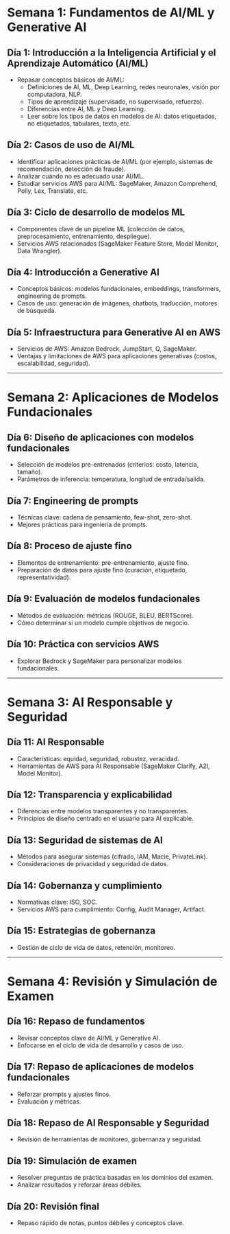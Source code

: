 # Semana 1: Fundamentos de AI/ML y Generative AI

## Día 1: Introducción a la Inteligencia Artificial y el Aprendizaje Automático (AI/ML)
- Repasar conceptos básicos de AI/ML:
  - Definiciones de AI, ML, Deep Learning, redes neuronales, visión por computadora, NLP.
  - Tipos de aprendizaje (supervisado, no supervisado, refuerzo).
  - Diferencias entre AI, ML y Deep Learning.
  - Leer sobre los tipos de datos en modelos de AI: datos etiquetados, no etiquetados, tabulares, texto, etc.

## Día 2: Casos de uso de AI/ML
- Identificar aplicaciones prácticas de AI/ML (por ejemplo, sistemas de recomendación, detección de fraude).
- Analizar cuándo no es adecuado usar AI/ML.
- Estudiar servicios AWS para AI/ML: SageMaker, Amazon Comprehend, Polly, Lex, Translate, etc.

## Día 3: Ciclo de desarrollo de modelos ML
- Componentes clave de un pipeline ML (colección de datos, preprocesamiento, entrenamiento, despliegue).
- Servicios AWS relacionados (SageMaker Feature Store, Model Monitor, Data Wrangler).

## Día 4: Introducción a Generative AI
- Conceptos básicos: modelos fundacionales, embeddings, transformers, engineering de prompts.
- Casos de uso: generación de imágenes, chatbots, traducción, motores de búsqueda.

## Día 5: Infraestructura para Generative AI en AWS
- Servicios de AWS: Amazon Bedrock, JumpStart, Q, SageMaker.
- Ventajas y limitaciones de AWS para aplicaciones generativas (costos, escalabilidad, seguridad).

---

# Semana 2: Aplicaciones de Modelos Fundacionales

## Día 6: Diseño de aplicaciones con modelos fundacionales
- Selección de modelos pre-entrenados (criterios: costo, latencia, tamaño).
- Parámetros de inferencia: temperatura, longitud de entrada/salida.

## Día 7: Engineering de prompts
- Técnicas clave: cadena de pensamiento, few-shot, zero-shot.
- Mejores prácticas para ingeniería de prompts.

## Día 8: Proceso de ajuste fino
- Elementos de entrenamiento: pre-entrenamiento, ajuste fino.
- Preparación de datos para ajuste fino (curación, etiquetado, representatividad).

## Día 9: Evaluación de modelos fundacionales
- Métodos de evaluación: métricas (ROUGE, BLEU, BERTScore).
- Cómo determinar si un modelo cumple objetivos de negocio.

## Día 10: Práctica con servicios AWS
- Explorar Bedrock y SageMaker para personalizar modelos fundacionales.

---

# Semana 3: AI Responsable y Seguridad

## Día 11: AI Responsable
- Características: equidad, seguridad, robustez, veracidad.
- Herramientas de AWS para AI Responsable (SageMaker Clarify, A2I, Model Monitor).

## Día 12: Transparencia y explicabilidad
- Diferencias entre modelos transparentes y no transparentes.
- Principios de diseño centrado en el usuario para AI explicable.

## Día 13: Seguridad de sistemas de AI
- Métodos para asegurar sistemas (cifrado, IAM, Macie, PrivateLink).
- Consideraciones de privacidad y seguridad de datos.

## Día 14: Gobernanza y cumplimiento
- Normativas clave: ISO, SOC.
- Servicios AWS para cumplimiento: Config, Audit Manager, Artifact.

## Día 15: Estrategias de gobernanza
- Gestión de ciclo de vida de datos, retención, monitoreo.

---

# Semana 4: Revisión y Simulación de Examen

## Día 16: Repaso de fundamentos
- Revisar conceptos clave de AI/ML y Generative AI.
- Enfocarse en el ciclo de vida de desarrollo y casos de uso.

## Día 17: Repaso de aplicaciones de modelos fundacionales
- Reforzar prompts y ajustes finos.
- Evaluación y métricas.

## Día 18: Repaso de AI Responsable y Seguridad
- Revisión de herramientas de monitoreo, gobernanza y seguridad.

## Día 19: Simulación de examen
- Resolver preguntas de práctica basadas en los dominios del examen.
- Analizar resultados y reforzar áreas débiles.

## Día 20: Revisión final
- Repaso rápido de notas, puntos débiles y conceptos clave.

